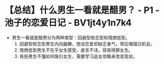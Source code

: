 # 【总结】什么男生一看就是醋男？ - P1 - 池子的恋爱日记 - BV1jt4y1n7k4

-   男生一看就是醋男分为两种类型：回避型依恋型和情商低型。
    1.  回避型依恋型男生内向腼腆，想谈恋爱却缺乏勇气，常后悔错过机会。
    2.  情商低型男生不在乎女生感受，直言不讳，容易得罪女生。
    3.  有些男生不懂如何吸引女生，需要学习追女攻略来改变现状。